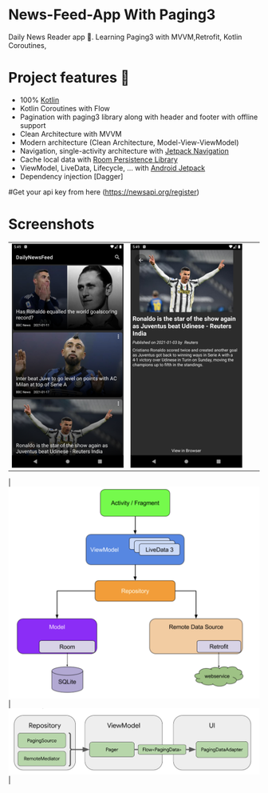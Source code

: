 # News-Feed-App With Paging3

Daily News Reader app 📘. Learning Paging3 with MVVM,Retrofit, Kotlin Coroutines, 

# Project features 🚀

-   100% [Kotlin](https://kotlinlang.org/)
-   Kotlin Coroutines with Flow
-   Pagination with paging3 library along with header and footer with offline support
-   Clean Architecture with MVVM 
-   Modern architecture (Clean Architecture, Model-View-ViewModel)
-   Navigation, single-activity architecture with [Jetpack Navigation](https://developer.android.com/guide/navigation)
-   Cache local data with [Room Persistence Library](https://developer.android.com/topic/libraries/architecture/room)
-   ViewModel, LiveData, Lifecycle, ... with [Android Jetpack](https://developer.android.com/jetpack)
-   Dependency injection [Dagger]

#Get your api key from here  (https://newsapi.org/register)

# Screenshots

|                         |                         |                         |                         |
|        :---:            |          :---:          |        :---:            |          :---:          |
| ![](screenshots/NewsListPage.png) | ![](screenshots/NewsDetailPage.png) 


| ![](screenshots/Architecture.png) | ![](screenshots/PagingArch.png) |
